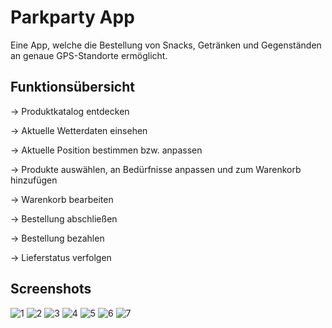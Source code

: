 # Parkparty App

Eine App, welche die Bestellung von Snacks, Getränken und Gegenständen an genaue GPS-Standorte ermöglicht.

## Funktionsübersicht

 -> Produktkatalog entdecken
 
 -> Aktuelle Wetterdaten einsehen
 
 -> Aktuelle Position bestimmen bzw. anpassen
 
 -> Produkte auswählen, an Bedürfnisse anpassen und zum Warenkorb hinzufügen
 
 -> Warenkorb bearbeiten
 
 -> Bestellung abschließen
 
 -> Bestellung bezahlen
 
 -> Lieferstatus verfolgen
 
 ## Screenshots
 
![1](https://user-images.githubusercontent.com/31625592/148680996-bc184d73-9d1c-43c4-836d-a955ab38139b.jpeg)
![2](https://user-images.githubusercontent.com/31625592/148680997-51bbe97f-036f-4917-b490-90b282d0d4c7.jpeg)
![3](https://user-images.githubusercontent.com/31625592/148681000-2587a69d-bea4-4142-86c4-97d23cd7de2d.jpeg)
![4](https://user-images.githubusercontent.com/31625592/148681004-1089e90f-e52f-48a2-982c-9d88ca5de63d.jpeg)
![5](https://user-images.githubusercontent.com/31625592/148681008-e4495a6a-a8b0-46eb-896d-794c74947ca1.jpeg)
![6](https://user-images.githubusercontent.com/31625592/148681010-e0f8ae07-3457-4174-b4ce-87d12dee02b3.jpeg)
![7](https://user-images.githubusercontent.com/31625592/148681013-0f5bc7b3-d0ed-40a8-9db8-69da6d171665.jpeg)
